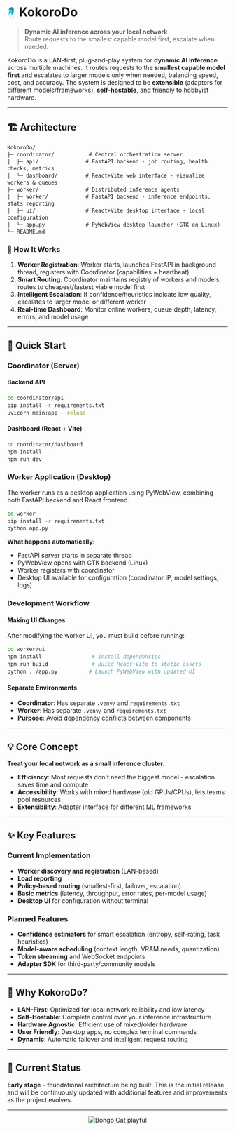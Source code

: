 # <img src="ReadMeAssets/KokoroDo.png" alt="KokoroDo Logo" width="20" style="vertical-align: middle;"/> KokoroDo

> **Dynamic AI inference across your local network**  
> Route requests to the smallest capable model first, escalate when needed.

KokoroDo is a LAN-first, plug-and-play system for **dynamic AI inference** across multiple machines. It routes requests to the **smallest capable model first** and escalates to larger models only when needed, balancing speed, cost, and accuracy. The system is designed to be **extensible** (adapters for different models/frameworks), **self-hostable**, and friendly to hobbyist hardware.

---

## 🏗️ Architecture

```
KokoroDo/
├─ coordinator/           # Central orchestration server
│  ├─ api/               # FastAPI backend - job routing, health checks, metrics
│  └─ dashboard/         # React+Vite web interface - visualize workers & queues
├─ worker/               # Distributed inference agents  
│  ├─ worker/            # FastAPI backend - inference endpoints, stats reporting
│  ├─ ui/                # React+Vite desktop interface - local configuration
│  └─ app.py             # PyWebView desktop launcher (GTK on Linux)
└─ README.md
```

### 🎯 How It Works

1. **Worker Registration**: Worker starts, launches FastAPI in background thread, registers with Coordinator (capabilities + heartbeat)
2. **Smart Routing**: Coordinator maintains registry of workers and models, routes to cheapest/fastest viable model first
3. **Intelligent Escalation**: If confidence/heuristics indicate low quality, escalates to larger model or different worker
4. **Real-time Dashboard**: Monitor online workers, queue depth, latency, errors, and model usage

---

## 🚀 Quick Start

### Coordinator (Server)

#### Backend API
```bash
cd coordinator/api
pip install -r requirements.txt
uvicorn main:app --reload
```

#### Dashboard (React + Vite)
```bash
cd coordinator/dashboard
npm install
npm run dev
```

### Worker Application (Desktop)

The worker runs as a desktop application using PyWebView, combining both FastAPI backend and React frontend.

```bash
cd worker
pip install -r requirements.txt
python app.py
```

**What happens automatically:**
- FastAPI server starts in separate thread
- PyWebView opens with GTK backend (Linux)
- Worker registers with coordinator
- Desktop UI available for configuration (coordinator IP, model settings, logs)

### Development Workflow

#### Making UI Changes
After modifying the worker UI, you must build before running:
```bash
cd worker/ui
npm install                # Install dependencies
npm run build              # Build React+Vite to static assets
python ../app.py          # Launch PyWebView with updated UI
```

#### Separate Environments
- **Coordinator**: Has separate `.venv/` and `requirements.txt`
- **Worker**: Has separate `.venv/` and `requirements.txt`
- **Purpose**: Avoid dependency conflicts between components

---

## 💡 Core Concept

**Treat your local network as a small inference cluster.**

- **Efficiency**: Most requests don't need the biggest model - escalation saves time and compute
- **Accessibility**: Works with mixed hardware (old GPUs/CPUs), lets teams pool resources
- **Extensibility**: Adapter interface for different ML frameworks

---

## ✨ Key Features

### Current Implementation
- **Worker discovery and registration** (LAN-based)
- **Load reporting**
- **Policy-based routing** (smallest-first, failover, escalation)
- **Basic metrics** (latency, throughput, error rates, per-model usage)
- **Desktop UI** for configuration without terminal

### Planned Features
- **Confidence estimators** for smart escalation (entropy, self-rating, task heuristics)
- **Model-aware scheduling** (context length, VRAM needs, quantization)
- **Token streaming** and WebSocket endpoints
- **Adapter SDK** for third-party/community models

---

## 🎯 Why KokoroDo?

- **LAN-First**: Optimized for local network reliability and low latency
- **Self-Hostable**: Complete control over your inference infrastructure  
- **Hardware Agnostic**: Efficient use of mixed/older hardware
- **User Friendly**: Desktop apps, no complex terminal commands
- **Dynamic**: Automatic failover and intelligent request routing

---

## 📍 Current Status

**Early stage** - foundational architecture being built. This is the initial release and will be continuously updated with additional features and improvements as the project evolves.

---

<div align="center">
  <img src="https://media3.giphy.com/media/v1.Y2lkPTc5MGI3NjExMXhiZHA0c2NweDgzMzRyaTgxdDJreWhsODBoeXR1eWIydzNpM29iayZlcD12MV9pbnRlcm5hbF9naWZfYnlfaWQmY3Q9Zw/sthmCnCpfr8M8jtTQy/giphy.gif" width="200" alt="Bongo Cat playful"/>
</div>